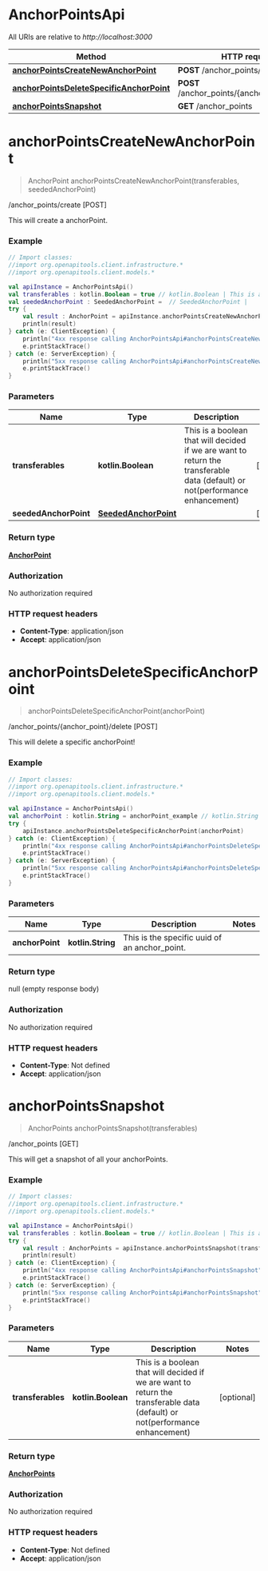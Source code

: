 # AnchorPointsApi

All URIs are relative to *http://localhost:3000*

Method | HTTP request | Description
------------- | ------------- | -------------
[**anchorPointsCreateNewAnchorPoint**](AnchorPointsApi.md#anchorPointsCreateNewAnchorPoint) | **POST** /anchor_points/create | /anchor_points/create [POST]
[**anchorPointsDeleteSpecificAnchorPoint**](AnchorPointsApi.md#anchorPointsDeleteSpecificAnchorPoint) | **POST** /anchor_points/{anchor_point}/delete | /anchor_points/{anchor_point}/delete [POST]
[**anchorPointsSnapshot**](AnchorPointsApi.md#anchorPointsSnapshot) | **GET** /anchor_points | /anchor_points [GET]


<a name="anchorPointsCreateNewAnchorPoint"></a>
# **anchorPointsCreateNewAnchorPoint**
> AnchorPoint anchorPointsCreateNewAnchorPoint(transferables, seededAnchorPoint)

/anchor_points/create [POST]

This will create a anchorPoint.

### Example
```kotlin
// Import classes:
//import org.openapitools.client.infrastructure.*
//import org.openapitools.client.models.*

val apiInstance = AnchorPointsApi()
val transferables : kotlin.Boolean = true // kotlin.Boolean | This is a boolean that will decided if we are want to return the transferable data (default) or not(performance enhancement)
val seededAnchorPoint : SeededAnchorPoint =  // SeededAnchorPoint | 
try {
    val result : AnchorPoint = apiInstance.anchorPointsCreateNewAnchorPoint(transferables, seededAnchorPoint)
    println(result)
} catch (e: ClientException) {
    println("4xx response calling AnchorPointsApi#anchorPointsCreateNewAnchorPoint")
    e.printStackTrace()
} catch (e: ServerException) {
    println("5xx response calling AnchorPointsApi#anchorPointsCreateNewAnchorPoint")
    e.printStackTrace()
}
```

### Parameters

Name | Type | Description  | Notes
------------- | ------------- | ------------- | -------------
 **transferables** | **kotlin.Boolean**| This is a boolean that will decided if we are want to return the transferable data (default) or not(performance enhancement) | [optional]
 **seededAnchorPoint** | [**SeededAnchorPoint**](SeededAnchorPoint.md)|  | [optional]

### Return type

[**AnchorPoint**](AnchorPoint.md)

### Authorization

No authorization required

### HTTP request headers

 - **Content-Type**: application/json
 - **Accept**: application/json

<a name="anchorPointsDeleteSpecificAnchorPoint"></a>
# **anchorPointsDeleteSpecificAnchorPoint**
> anchorPointsDeleteSpecificAnchorPoint(anchorPoint)

/anchor_points/{anchor_point}/delete [POST]

This will delete a specific anchorPoint!

### Example
```kotlin
// Import classes:
//import org.openapitools.client.infrastructure.*
//import org.openapitools.client.models.*

val apiInstance = AnchorPointsApi()
val anchorPoint : kotlin.String = anchorPoint_example // kotlin.String | This is the specific uuid of an anchor_point.
try {
    apiInstance.anchorPointsDeleteSpecificAnchorPoint(anchorPoint)
} catch (e: ClientException) {
    println("4xx response calling AnchorPointsApi#anchorPointsDeleteSpecificAnchorPoint")
    e.printStackTrace()
} catch (e: ServerException) {
    println("5xx response calling AnchorPointsApi#anchorPointsDeleteSpecificAnchorPoint")
    e.printStackTrace()
}
```

### Parameters

Name | Type | Description  | Notes
------------- | ------------- | ------------- | -------------
 **anchorPoint** | **kotlin.String**| This is the specific uuid of an anchor_point. |

### Return type

null (empty response body)

### Authorization

No authorization required

### HTTP request headers

 - **Content-Type**: Not defined
 - **Accept**: application/json

<a name="anchorPointsSnapshot"></a>
# **anchorPointsSnapshot**
> AnchorPoints anchorPointsSnapshot(transferables)

/anchor_points [GET]

This will get a snapshot of all your anchorPoints.

### Example
```kotlin
// Import classes:
//import org.openapitools.client.infrastructure.*
//import org.openapitools.client.models.*

val apiInstance = AnchorPointsApi()
val transferables : kotlin.Boolean = true // kotlin.Boolean | This is a boolean that will decided if we are want to return the transferable data (default) or not(performance enhancement)
try {
    val result : AnchorPoints = apiInstance.anchorPointsSnapshot(transferables)
    println(result)
} catch (e: ClientException) {
    println("4xx response calling AnchorPointsApi#anchorPointsSnapshot")
    e.printStackTrace()
} catch (e: ServerException) {
    println("5xx response calling AnchorPointsApi#anchorPointsSnapshot")
    e.printStackTrace()
}
```

### Parameters

Name | Type | Description  | Notes
------------- | ------------- | ------------- | -------------
 **transferables** | **kotlin.Boolean**| This is a boolean that will decided if we are want to return the transferable data (default) or not(performance enhancement) | [optional]

### Return type

[**AnchorPoints**](AnchorPoints.md)

### Authorization

No authorization required

### HTTP request headers

 - **Content-Type**: Not defined
 - **Accept**: application/json

